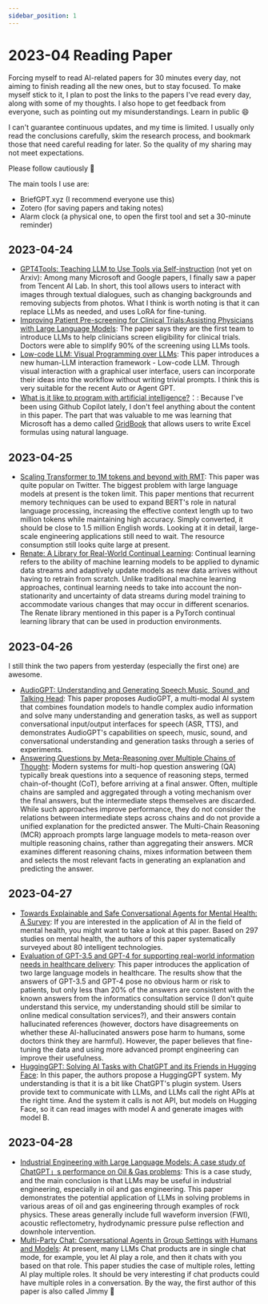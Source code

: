 ```yaml
---
sidebar_position: 1
---
```


# 2023-04 Reading Paper

Forcing myself to read AI-related papers for 30 minutes every day, not aiming to finish reading all the new ones, but to stay focused. To make myself stick to it, I plan to post the links to the papers I've read every day, along with some of my thoughts. I also hope to get feedback from everyone, such as pointing out my misunderstandings. Learn in public 😄

I can't guarantee continuous updates, and my time is limited. I usually only read the conclusions carefully, skim the research process, and bookmark those that need careful reading for later. So the quality of my sharing may not meet expectations.

Please follow cautiously 🤣

The main tools I use are:

- BriefGPT.xyz (I recommend everyone use this)
- Zotero (for saving papers and taking notes)
- Alarm clock (a physical one, to open the first tool and set a 30-minute reminder)

## 2023-04-24

- [GPT4Tools: Teaching LLM to Use Tools via Self-instruction](https://gpt4tools.github.io/) (not yet on Arxiv): Among many Microsoft and Google papers, I finally saw a paper from Tencent AI Lab. In short, this tool allows users to interact with images through textual dialogues, such as changing backgrounds and removing subjects from photos. What I think is worth noting is that it can replace LLMs as needed, and uses LoRA for fine-tuning.
- [Improving Patient Pre-screening for Clinical Trials:Assisting Physicians with Large Language Models](https://arxiv.org/pdf/2304.07396): The paper says they are the first team to introduce LLMs to help clinicians screen eligibility for clinical trials. Doctors were able to simplify 90% of the screening using LLMs tools.
- [Low-code LLM: Visual Programming over LLMs](https://arxiv.org/pdf/2304.08103.pdf): This paper introduces a new human-LLM interaction framework - Low-code LLM. Through visual interaction with a graphical user interface, users can incorporate their ideas into the workflow without writing trivial prompts. I think this is very suitable for the recent Auto or Agent GPT.
- [What is it like to program with artificial intelligence?](https://arxiv.org/pdf/2208.06213.pdf)：: Because I've been using Github Copilot lately, I don't feel anything about the content in this paper. The part that was valuable to me was learning that Microsoft has a demo called [GridBook](https://www.microsoft.com/en-us/research/project/gridbook/) that allows users to write Excel formulas using natural language.

## 2023-04-25

- [Scaling Transformer to 1M tokens and beyond with RMT](https://arxiv.org/pdf/2304.11062.pdf): This paper was quite popular on Twitter. The biggest problem with large language models at present is the token limit. This paper mentions that recurrent memory techniques can be used to expand BERT's role in natural language processing, increasing the effective context length up to two million tokens while maintaining high accuracy. Simply converted, it should be close to 1.5 million English words. Looking at it in detail, large-scale engineering applications still need to wait. The resource consumption still looks quite large at present.
- [Renate: A Library for Real-World Continual Learning](https://arxiv.org/pdf/2304.12067.pdf): Continual learning refers to the ability of machine learning models to be applied to dynamic data streams and adaptively update models as new data arrives without having to retrain from scratch. Unlike traditional machine learning approaches, continual learning needs to take into account the non-stationarity and uncertainty of data streams during model training to accommodate various changes that may occur in different scenarios. The Renate library mentioned in this paper is a PyTorch continual learning library that can be used in production environments.

## 2023-04-26

I still think the two papers from yesterday (especially the first one) are awesome.

- [AudioGPT: Understanding and Generating Speech,Music, Sound, and Talking Head](https://arxiv.org/pdf/2304.12995.pdf): This paper proposes AudioGPT, a multi-modal AI system that combines foundation models to handle complex audio information and solve many understanding and generation tasks, as well as support conversational input/output interfaces for speech (ASR, TTS), and demonstrates AudioGPT's capabilities on speech, music, sound, and conversational understanding and generation tasks through a series of experiments.
- [Answering Questions by Meta-Reasoning over Multiple Chains of Thought](https://arxiv.org/pdf/2304.13007.pdf): Modern systems for multi-hop question answering (QA) typically break questions into a sequence of reasoning steps, termed chain-of-thought (CoT), before arriving at a final answer. Often, multiple chains are sampled and aggregated through a voting mechanism over the final answers, but the intermediate steps themselves are discarded. While such approaches improve performance, they do not consider the relations between intermediate steps across chains and do not provide a unified explanation for the predicted answer. The Multi-Chain Reasoning (MCR) approach prompts large language models to meta-reason over multiple reasoning chains, rather than aggregating their answers. MCR examines different reasoning chains, mixes information between them and selects the most relevant facts in generating an explanation and predicting the answer.

## 2023-04-27

- [Towards Explainable and Safe Conversational Agents for Mental Health: A Survey](https://arxiv.org/pdf/2304.13191.pdf): If you are interested in the application of AI in the field of mental health, you might want to take a look at this paper. Based on 297 studies on mental health, the authors of this paper systematically surveyed about 80 intelligent technologies.
- [Evaluation of GPT-3.5 and GPT-4 for supporting real-world information needs in healthcare delivery](https://arxiv.org/pdf/2304.13714.pdf): This paper introduces the application of two large language models in healthcare. The results show that the answers of GPT-3.5 and GPT-4 pose no obvious harm or risk to patients, but only less than 20% of the answers are consistent with the known answers from the informatics consultation service (I don't quite understand this service, my understanding should still be similar to online medical consultation services?), and their answers contain hallucinated references (however, doctors have disagreements on whether these AI-hallucinated answers pose harm to humans, some doctors think they are harmful). However, the paper believes that fine-tuning the data and using more advanced prompt engineering can improve their usefulness.
- [HuggingGPT: Solving AI Tasks with ChatGPT and its Friends in Hugging Face](https://arxiv.org/pdf/2303.17580.pdf): In this paper, the authors propose a HuggingGPT system. My understanding is that it is a bit like ChatGPT's plugin system. Users provide text to communicate with LLMs, and LLMs call the right APIs at the right time. And the system it calls is not API, but models on Hugging Face, so it can read images with model A and generate images with model B.

## 2023-04-28

- [Industrial Engineering with Large Language Models: A case study of ChatGPT」s performance on Oil & Gas problems](https://arxiv.org/pdf/2304.14354.pdf): This is a case study, and the main conclusion is that LLMs may be useful in industrial engineering, especially in oil and gas engineering. This paper demonstrates the potential application of LLMs in solving problems in various areas of oil and gas engineering through examples of rock physics. These areas generally include full waveform inversion (FWI), acoustic reflectometry, hydrodynamic pressure pulse reflection and downhole intervention.
- [Multi-Party Chat: Conversational Agents in Group Settings with Humans and Models](https://arxiv.org/pdf/2304.13835.pdf): At present, many LLMs Chat products are in single chat mode, for example, you let AI play a role, and then it chats with you based on that role. This paper studies the case of multiple roles, letting AI play multiple roles. It should be very interesting if chat products could have multiple roles in a conversation. By the way, the first author of this paper is also called Jimmy 🤣
